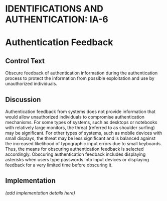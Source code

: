 # IDENTIFICATIONS AND AUTHENTICATION: IA-6
# Authentication Feedback

## Control Text

Obscure feedback of authentication information during the authentication process to protect the information from possible exploitation and use by unauthorized individuals.

## Discussion

Authentication feedback from systems does not provide information that would allow unauthorized individuals to compromise authentication mechanisms. For some types of systems, such as desktops or notebooks with relatively large monitors, the threat (referred to as shoulder surfing) may be significant. For other types of systems, such as mobile devices with small displays, the threat may be less significant and is balanced against the increased likelihood of typographic input errors due to small keyboards. Thus, the means for obscuring authentication feedback is selected accordingly. Obscuring authentication feedback includes displaying asterisks when users type passwords into input devices or displaying feedback for a very limited time before obscuring it.

## Implementation

_(add implementation details here)_